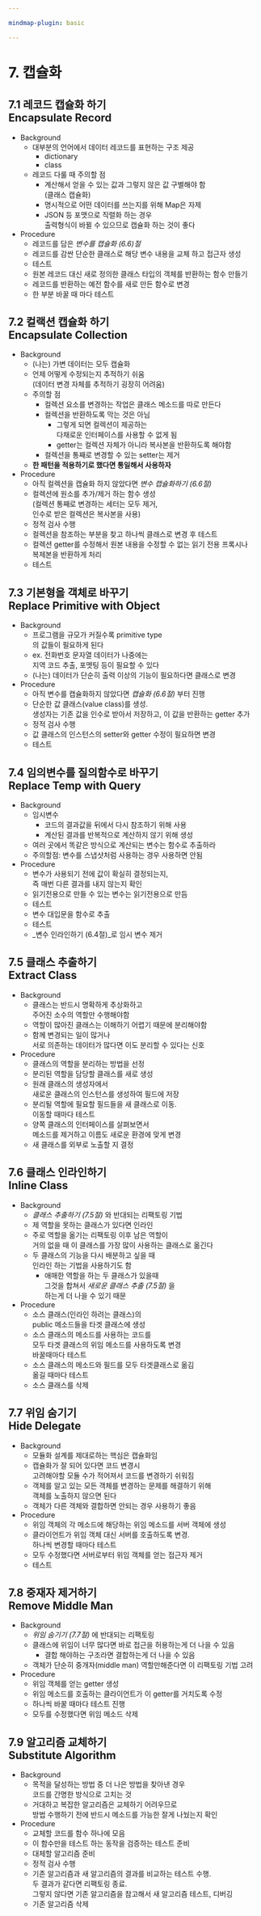 ```yaml
---

mindmap-plugin: basic

---
```


# 7. 캡슐화

## 7.1 레코드 캡슐화 하기<br/>Encapsulate Record
- Background
   - 대부분의 언어에서 데이터 레코드를 표현하는 구조 제공
      - dictionary
      - class
   - 레코드 다룰 때 주의할 점
      - 계산해서 얻을 수 있는 값과 그렇지 않은 값 구별해야 함<br/>(클래스 캡슐화)
      - 명시적으로 어떤 데이터를 쓰는지를 위해 Map은 자제
      - JSON 등 포맷으로 직렬화 하는 경우<br/>출력형식이 바뀔 수 있으므로 캡슐화 하는 것이 좋다
- Procedure
   - 레코드를 담은 _변수를 캡슐화 (6.6)절_
   - 레코드를 감싼 단순한 클래스로 해당 변수 내용을 교체 하고 접근자 생성
   - 테스트
   - 원본 레코드 대신 새로 정의한 클래스 타입의 객체를 반환하는 함수 만들기
   - 레코드를 반환하는 예전 함수를 새로 만든 함수로 변경
   - 한 부분 바꿀 때 마다 테스트

## 7.2 컬랙션 캡슐화 하기<br/>Encapsulate Collection
- Background
   - (나는) 가변 데이터는 모두 캡슐화
   - 언제 어떻게 수정되는지 추적하기 쉬움<br/>(데이터 변경 자체를 추적하기 굉장히 어려움)
   - 주의할 점
      - 컬렉션 요소를 변경하는 작업은 클래스 메소드를 따로 만든다
      - 컬렉션을 반환하도록 막는 것은 아님
         - 그렇게 되면 컬렉션이 제공하는<br/>다채로운 인터페이스를 사용할 수 없게 됨
         - getter는 컬렉션 자체가 아니라 복사본을 반환하도록 해야함
      - 컬렉션을 통째로 변경할 수 있는 setter는 제거
   - **한 패턴을 적용하기로 했다면 통일해서 사용하자**
- Procedure
   - 아직 컬렉션을 캡슐화 하지 않았다면 _변수 캡슐화하기 (6.6절)_
   - 컬렉션에 원소를 추가/제거 하는 함수 생성<br/>(컬렉션 통째로 변경하는 세터는 모두 제거,<br/>인수로 받은 컬렉션은 복사본을 사용)
   - 정적 검사 수행
   - 컬렉션을 참조하는 부분을 찾고 하나씩 클래스로 변경 후 테스트
   - 컬렉션 getter를 수정해서 원본 내용을 수정할 수 없는 읽기 전용 프록시나<br/>복제본을 반환하게 처리
   - 테스트

## 7.3 기본형을 객체로 바꾸기<br/>Replace Primitive with Object
- Background
   - 프로그램을 규모가 커질수록 primitive type<br/>의 값들이 필요하게 된다
   - ex. 전화번호 문자열 데이터가 나중에는<br/>지역 코드 추출, 포멧팅 등이 필요할 수 있다
   - (나는) 데이터가 단순히 출력 이상의 기능이 필요하다면 클래스로 변경
- Procedure
   - 아직 변수를 캡슐화하지 않았다면 _캡슐화 (6.6절)_ 부터 진행
   - 단순한 값 클래스(value class)를 생성.<br/>생성자는 기존 값을 인수로 받아서 저장하고, 이 값을 반환하는 getter 추가
   - 정적 검사 수행
   - 값 클래스의 인스턴스의 setter와 getter 수정이 필요하면 변경
   - 테스트

## 7.4 임의변수를 질의함수로 바꾸기<br/>Replace Temp with Query
- Background
   - 임시변수
      - 코드의 결과값을 뒤에서 다시 참조하기 위해 사용
      - 계산된 결과를 반복적으로 계산하지 않기 위해 생성
   - 여러 곳에서 똑같은 방식으로 계산되는 변수는 함수로 추출하라
   - 주의할점: 변수를 스냅샷처럼 사용하는 경우 사용하면 안됨
- Procedure
   - 변수가 사용되기 전에 값이 확실히 결정되는지,<br/>즉 매번 다른 결과를 내지 않는지 확인
   - 읽기전용으로 만들 수 있는 변수는 읽기전용으로 만듬
   - 테스트
   - 변수 대입문을 함수로 추출
   - 테스트
   - _변수 인라인하기 (6.4절)_로 임시 변수 제거

## 7.5 클래스 추출하기<br/>Extract Class
- Background
   - 클래스는 반드시 명확하게 추상화하고<br/>주어진 소수의 역할만 수행해야함
   - 역할이 많아진  클래스는 이해하기 어렵기 때문에 분리해야함
   - 함께 변경되는 일이 많거나<br/>서로 의존하는 데이터가 많다면 이도 분리할 수 있다는 신호
- Procedure
   - 클래스의 역할을 분리하는 방법을 선정
   - 분리된 역할을 담당할 클래스를 새로 생성
   - 원래 클래스의 생성자에서<br/>새로운 클래스의 인스턴스를 생성하여 필드에 저장
   - 분리될 역할에 필요할 필드들을 새 클래스로 이동.<br/>이동할 때마다 테스트
   - 양쪽 클래스의 인터페이스를 살펴보면서<br/>메소드를 제거하고 이름도 새로운 환경에 맞게 변경
   - 새 클래스를 외부로 노출할 지 결정

## 7.6 클래스 인라인하기<br/>Inline Class
- Background
   - _클래스 추출하기 (7.5절)_ 와 반대되는 리팩토링 기법
   - 제 역할을 못하는 클래스가 있다면 인라인
   - 주로 역할을 옮기는 리팩토링 이후 남은 역할이<br/>거의 없을 때 이 클래스를 가장 많이 사용하는 클래스로 옮긴다
   - 두 클래스의 기능을 다시 배분하고 싶을 때<br/>인라인 하는 기법을 사용하기도 함
      - 애매한 역할을 하는 두 클래스가 있을때<br/>그것을 합쳐서 _새로운 클래스 추출 (7.5절)_ 을<br/>하는게 더 나을 수 있기 때문
- Procedure
   - 소스 클래스(인라인 하려는 클래스)의<br/>public 메소드들을 타겟 클래스에 생성
   - 소스 클래스의 메소드를 사용하는 코드를<br/>모두 타겟 클래스의 위임 메소드를 사용하도록 변경<br/>바꿀때마다 테스트
   - 소스 클래스의 메소드와 필드를 모두 타겟클래스로 옮김<br/>옮길 때마다 테스트
   - 소스 클래스를 삭제

## 7.7 위임 숨기기<br/>Hide Delegate
- Background
   - 모듈화 설계를 제대로하는 핵심은 캡슐화임
   - 캡슐화가 잘 되어 있다면 코드 변경시<br/>고려해야할 모듈 수가 적어져서 코드를 변경하기 쉬워짐
   - 객체를 알고 있는 모든 객체를 변경하는 문제를 해결하기 위해<br/>객체를 노출하지 않으면 된다
   - 객체가 다른 객체와 결합하면 안되는 경우 사용하기 좋음
- Procedure
   - 위임 객체의 각 메소드에 해당하는 위임 메소드를 서버 객체에 생성
   - 클라이언트가 위임 객체 대신 서버를 호출하도록 변경.<br/>하나씩 변경할 때마다 테스트
   - 모두 수정했다면 서버로부터 위임 객체를 얻는 접근자 제거
   - 테스트

## 7.8 중재자 제거하기<br/>Remove Middle Man
- Background
   - _위임 숨기기 (7.7절)_ 에 반대되는 리팩토링
   - 클래스에 위임이 너무 많다면 바로 접근을 허용하는게 더 나을 수 있음
      - 결합 해야하는 구조라면 결합하는게 더 나을 수 있음
   - 객체가 단순히 중개자(middle man) 역할만해준다면 이 리팩토링 기법 고려
- Procedure
   - 위임 객체를 얻는 getter 생성
   - 위임 메소드를 호출하는 클라이언트가 이 getter를 거치도록 수정
   - 하나씩 바꿀 때마다 테스트 진행
   - 모두를 수정했다면 위임 메소드 삭제

## 7.9 알고리즘 교체하기<br/>Substitute Algorithm
- Background
   - 목적을 달성하는 방법 중 더 나은 방법을 찾아낸 경우<br/>코드를 간명한 방식으로 고치는 것
   - 거대하고 복잡한 알고리즘은 교체하기 어려우므로<br/>방법 수행하기 전에 반드시 메소드를 가능한 잘게 나눴는지 확인
- Procedure
   - 교체할 코드를 함수 하나에 모음
   - 이 함수만을 테스트 하는 동작을 검증하는 테스트 준비
   - 대체할 알고리즘 준비
   - 정적 검사 수행
   - 기존 알고리즘과 새 알고리즘의 결과를 비교하는 테스트 수행.<br/>두 결과가 같다면 리팩토링 종료.<br/>그렇지 않다면 기존 알고리즘을 참고해서 새 알고리즘 테스트, 디버깅
   - 기존 알고리즘 삭제